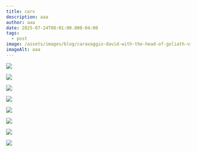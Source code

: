 ```yaml
---
title: carv
description: aaa
author: aaa
date: 2025-07-24T08:01:00.000-04:00
tags:
  - post
image: /assets/images/blog/caravaggio-david-with-the-head-of-goliath-vienna.jpg
imageAlt: aaa
---
```



![](/assets/images/blog/caravaggio-italian-baroque-master-1.jpg)

![](/assets/images/blog/caravaggio-obelisk-art-history.webp)

![](/assets/images/blog/deposizione_di_cristo_caravaggio.jpg)

![](/assets/images/blog/earliest-known-caravaggio-identified-by-gianni-papi-scaled.jpg)

![](/assets/images/blog/img_3537.jpg)

![](/assets/images/blog/summer2022_web-images_26_27_caravaggio.jpg)

![](/assets/images/blog/summer2022_web-images_28b_caravaggio.jpg)

![](/assets/images/blog/the_inspiration_of_saint_matthew_by_caravaggio.jpg)



































![](<>)
